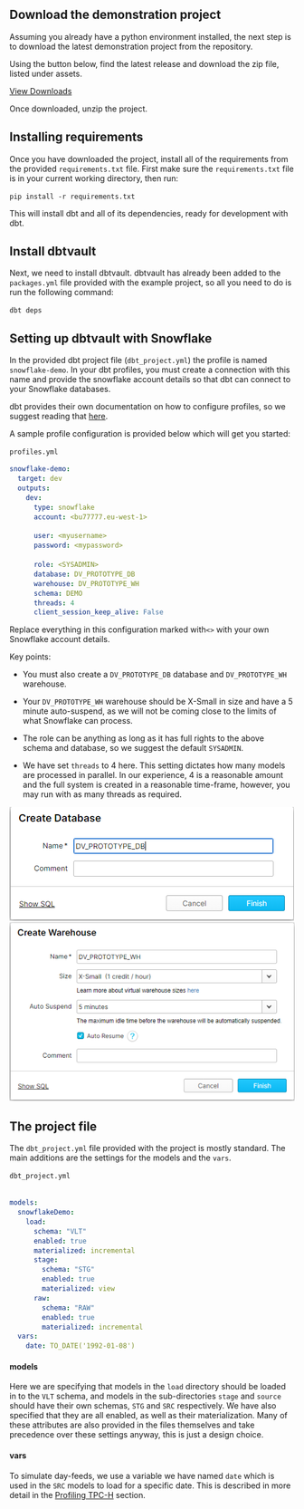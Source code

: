 ## Download the demonstration project

Assuming you already have a python environment installed, the next step is to download the latest 
demonstration project from the repository.

Using the button below, find the latest release and download the zip file, listed under assets.

<a href="https://github.com/Datavault-UK/snowflakeDemo/releases" class="btn">
<i class="fa fa-download"></i> View Downloads
</a>

Once downloaded, unzip the project.

## Installing requirements

Once you have downloaded the project, install all of the requirements from the provided ```requirements.txt``` file.
First make sure the ```requirements.txt``` file is in your current working directory, then run:

```pip install -r requirements.txt```

This will install dbt and all of its dependencies, ready for 
development with dbt.

## Install dbtvault

Next, we need to install dbtvault. 
dbtvault has already been added to the ```packages.yml``` file provided with the example project, so all you need to do 
is run the following command:
 
```dbt deps```

## Setting up dbtvault with Snowflake

In the provided dbt project file (```dbt_project.yml```) the profile is named ```snowflake-demo```.
In your dbt profiles, you must create a connection with this name and provide the snowflake
account details so that dbt can connect to your Snowflake databases. 

dbt provides their own documentation on how to configure profiles, so we suggest reading that
[here](https://docs.getdbt.com/v0.15.0/docs/configure-your-profile).

A sample profile configuration is provided below which will get you started:

```profiles.yml```
```yaml
snowflake-demo:
  target: dev
  outputs:
    dev:
      type: snowflake
      account: <bu77777.eu-west-1>

      user: <myusername>
      password: <mypassword>

      role: <SYSADMIN>
      database: DV_PROTOTYPE_DB
      warehouse: DV_PROTOTYPE_WH
      schema: DEMO
      threads: 4
      client_session_keep_alive: False
```

Replace everything in this configuration marked with```<>``` with your own Snowflake account details.

Key points:

- You must also create a ```DV_PROTOTYPE_DB``` database and ```DV_PROTOTYPE_WH``` warehouse.



- Your ```DV_PROTOTYPE_WH``` warehouse should be X-Small in size and have a 5 minute auto-suspend, as we will
not be coming close to the limits of what Snowflake can process.



- The role can be anything as long as it has full rights to the above schema and database, so we suggest the
default ```SYSADMIN```.

- We have set ```threads``` to 4 here. This setting dictates how 
many models are processed in parallel. In our experience, 4 is a reasonable amount and the full system is created in a 
reasonable time-frame, however, you may run with as many threads as required. 

![alt text](./assets/images/database.png "Creating a database in snowflake")
![alt text](./assets/images/warehouse.png "Creating a warehouse in snowflake")

## The project file

The ```dbt_project.yml``` file provided with the project is mostly standard. The main additions are the
settings for the models and the ```vars```.

```dbt_project.yml```
```yaml 

models:
  snowflakeDemo:
    load:
      schema: "VLT"
      enabled: true
      materialized: incremental
      stage:
        schema: "STG"
        enabled: true
        materialized: view
      raw:
        schema: "RAW"
        enabled: true
        materialized: incremental
  vars:
    date: TO_DATE('1992-01-08')
```

#### models

Here we are specifying that models in the ```load``` directory should be loaded in to the ```VLT```
schema, and models in the sub-directories ```stage``` and ```source``` should have their own schemas, 
```STG``` and ```SRC``` respectively. We have also specified that they are all enabled, as well
as their materialization. Many of these attributes are also provided in the files themselves and take
precedence over these settings anyway, this is just a design choice. 

#### vars

To simulate day-feeds, we use a variable we have named ```date``` which is used in the ```SRC``` models to
load for a specific date. This is described in more detail in the [Profiling TPC-H](sourceprofile.md) section.
